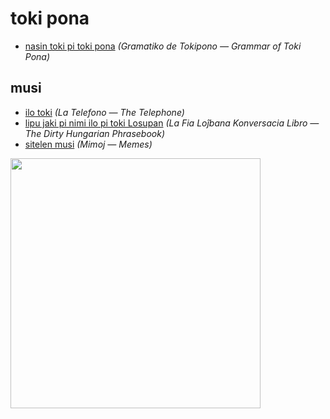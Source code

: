 # toki pona

* [nasin toki pi toki pona](nasin-toki.md) *(Gramatiko de Tokipono — Grammar of Toki Pona)*

## musi

* [ilo toki](musi/ilo-toki.md) *(La Telefono — The Telephone)*
* [lipu jaki pi nimi ilo pi toki Losupan](musi/lipu-jaki-pi-nimi-ilo-pi-toki-losupan.md) *(La Fia Loĵbana Konversacia Libro — The Dirty Hungarian Phrasebook)*
* [sitelen musi](musi/sitelen) *(Mimoj — Memes)*

<img src="https://github.com/stefichjo/toki-pona/blob/master/musi/sitelen/o-pilin-pona-o-pu.jpg?raw=true" height="400">
